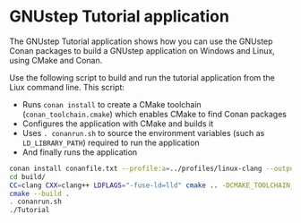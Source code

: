 # GNUstep Tutorial application

The GNUstep Tutorial application shows how you can use the GNUstep Conan packages to build a GNUstep application
on Windows and Linux, using CMake and Conan.

Use the following script to build and run the tutorial application from the Liux command line.  This script:
- Runs `conan install` to create a CMake toolchain (`conan_toolchain.cmake`) which enables CMake to find Conan packages
- Configures the application with CMake and builds it
- Uses `. conanrun.sh` to source the environment variables (such as `LD_LIBRARY_PATH`) required to run the application
- And finally runs the application

```bash
conan install conanfile.txt --profile:a=../profiles/linux-clang --output-folder=build/
cd build/
CC=clang CXX=clang++ LDFLAGS="-fuse-ld=lld" cmake .. -DCMAKE_TOOLCHAIN_FILE=conan_toolchain.cmake -DCMAKE_BUILD_TYPE=Release
cmake --build .
. conanrun.sh
./Tutorial
```
